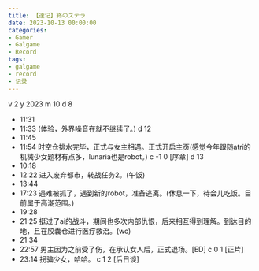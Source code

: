 ```yaml
---
title: 【速记】終のステラ
date: 2023-10-13 00:00:00
categories:
- Gamer
- Galgame
- Record
tags:
- galgame
- record
- 记录
---
```

v 2
y 2023
m 10
d 8
- 11:31
- 11:33
(体验，外界噪音在就不继续了。)
d 12
- 11:45
- 11:54
时空仓排水完毕，正式与女主相遇。正式开启主页(感觉今年跟随atri的机械少女题材有点多，lunaria也是robot。)
c -1 0 [序章]
d 13
- 10:18
- 12:22
进入废弃都市，转战任务2。(午饭)
- 13:44
- 17:23
遇难被抓了，遇到新的robot，准备逃离。(休息一下，待会儿吃饭。目前属于高潮范围。)
- 19:28
- 21:25
挺过了ai的战斗，期间也多次内部仇恨，后来相互得到理解。到达目的地，且在胶囊仓进行医疗救治。(wc)
- 21:34
- 22:57
男主因为之前受了伤，在承认女人后，正式退场。[ED]
c 0 1 [正片]
- 23:14
拐骗少女，哈哈。
c 1 2 [后日谈]